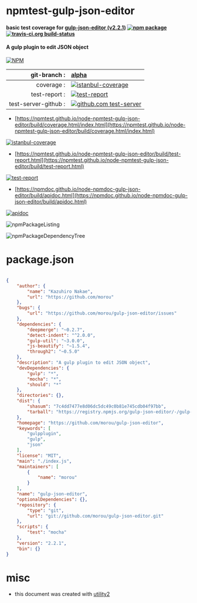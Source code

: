 # npmtest-gulp-json-editor

#### basic test coverage for  [gulp-json-editor (v2.2.1)](https://github.com/morou/gulp-json-editor)  [![npm package](https://img.shields.io/npm/v/npmtest-gulp-json-editor.svg?style=flat-square)](https://www.npmjs.org/package/npmtest-gulp-json-editor) [![travis-ci.org build-status](https://api.travis-ci.org/npmtest/node-npmtest-gulp-json-editor.svg)](https://travis-ci.org/npmtest/node-npmtest-gulp-json-editor)

#### A gulp plugin to edit JSON object

[![NPM](https://nodei.co/npm/gulp-json-editor.png?downloads=true&downloadRank=true&stars=true)](https://www.npmjs.com/package/gulp-json-editor)

| git-branch : | [alpha](https://github.com/npmtest/node-npmtest-gulp-json-editor/tree/alpha)|
|--:|:--|
| coverage : | [![istanbul-coverage](https://npmtest.github.io/node-npmtest-gulp-json-editor/build/coverage.badge.svg)](https://npmtest.github.io/node-npmtest-gulp-json-editor/build/coverage.html/index.html)|
| test-report : | [![test-report](https://npmtest.github.io/node-npmtest-gulp-json-editor/build/test-report.badge.svg)](https://npmtest.github.io/node-npmtest-gulp-json-editor/build/test-report.html)|
| test-server-github : | [![github.com test-server](https://npmtest.github.io/node-npmtest-gulp-json-editor/GitHub-Mark-32px.png)](https://npmtest.github.io/node-npmtest-gulp-json-editor/build/app/index.html) | | build-artifacts : | [![build-artifacts](https://npmtest.github.io/node-npmtest-gulp-json-editor/glyphicons_144_folder_open.png)](https://github.com/npmtest/node-npmtest-gulp-json-editor/tree/gh-pages/build)|

- [https://npmtest.github.io/node-npmtest-gulp-json-editor/build/coverage.html/index.html](https://npmtest.github.io/node-npmtest-gulp-json-editor/build/coverage.html/index.html)

[![istanbul-coverage](https://npmtest.github.io/node-npmtest-gulp-json-editor/build/screenCapture.buildCi.browser.%252Ftmp%252Fbuild%252Fcoverage.lib.html.png)](https://npmtest.github.io/node-npmtest-gulp-json-editor/build/coverage.html/index.html)

- [https://npmtest.github.io/node-npmtest-gulp-json-editor/build/test-report.html](https://npmtest.github.io/node-npmtest-gulp-json-editor/build/test-report.html)

[![test-report](https://npmtest.github.io/node-npmtest-gulp-json-editor/build/screenCapture.buildCi.browser.%252Ftmp%252Fbuild%252Ftest-report.html.png)](https://npmtest.github.io/node-npmtest-gulp-json-editor/build/test-report.html)

- [https://npmdoc.github.io/node-npmdoc-gulp-json-editor/build/apidoc.html](https://npmdoc.github.io/node-npmdoc-gulp-json-editor/build/apidoc.html)

[![apidoc](https://npmdoc.github.io/node-npmdoc-gulp-json-editor/build/screenCapture.buildCi.browser.%252Ftmp%252Fbuild%252Fapidoc.html.png)](https://npmdoc.github.io/node-npmdoc-gulp-json-editor/build/apidoc.html)

![npmPackageListing](https://npmtest.github.io/node-npmtest-gulp-json-editor/build/screenCapture.npmPackageListing.svg)

![npmPackageDependencyTree](https://npmtest.github.io/node-npmtest-gulp-json-editor/build/screenCapture.npmPackageDependencyTree.svg)



# package.json

```json

{
    "author": {
        "name": "Kazuhiro Nakae",
        "url": "https://github.com/morou"
    },
    "bugs": {
        "url": "https://github.com/morou/gulp-json-editor/issues"
    },
    "dependencies": {
        "deepmerge": "~0.2.7",
        "detect-indent": "^2.0.0",
        "gulp-util": "~3.0.0",
        "js-beautify": "~1.5.4",
        "through2": "~0.5.0"
    },
    "description": "A gulp plugin to edit JSON object",
    "devDependencies": {
        "gulp": "*",
        "mocha": "*",
        "should": "*"
    },
    "directories": {},
    "dist": {
        "shasum": "7c4dd7477e8d06dc5dc49c0b81e745cdb04f97bb",
        "tarball": "https://registry.npmjs.org/gulp-json-editor/-/gulp-json-editor-2.2.1.tgz"
    },
    "homepage": "https://github.com/morou/gulp-json-editor",
    "keywords": [
        "gulpplugin",
        "gulp",
        "json"
    ],
    "license": "MIT",
    "main": "./index.js",
    "maintainers": [
        {
            "name": "morou"
        }
    ],
    "name": "gulp-json-editor",
    "optionalDependencies": {},
    "repository": {
        "type": "git",
        "url": "git://github.com/morou/gulp-json-editor.git"
    },
    "scripts": {
        "test": "mocha"
    },
    "version": "2.2.1",
    "bin": {}
}
```



# misc
- this document was created with [utility2](https://github.com/kaizhu256/node-utility2)

